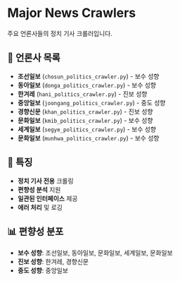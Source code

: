 # Major News Crawlers

주요 언론사들의 정치 기사 크롤러입니다.

## 📰 언론사 목록

- **조선일보** (`chosun_politics_crawler.py`) - 보수 성향
- **동아일보** (`donga_politics_crawler.py`) - 보수 성향  
- **한겨레** (`hani_politics_crawler.py`) - 진보 성향
- **중앙일보** (`joongang_politics_crawler.py`) - 중도 성향
- **경향신문** (`khan_politics_crawler.py`) - 진보 성향
- **문화일보** (`kmib_politics_crawler.py`) - 보수 성향
- **세계일보** (`segye_politics_crawler.py`) - 보수 성향
- **문화일보** (`munhwa_politics_crawler.py`) - 보수 성향

## 🔧 특징

- **정치 기사 전용** 크롤링
- **편향성 분석** 지원
- **일관된 인터페이스** 제공
- **에러 처리** 및 로깅

## 📊 편향성 분포

- **보수 성향**: 조선일보, 동아일보, 문화일보, 세계일보, 문화일보
- **진보 성향**: 한겨레, 경향신문  
- **중도 성향**: 중앙일보
